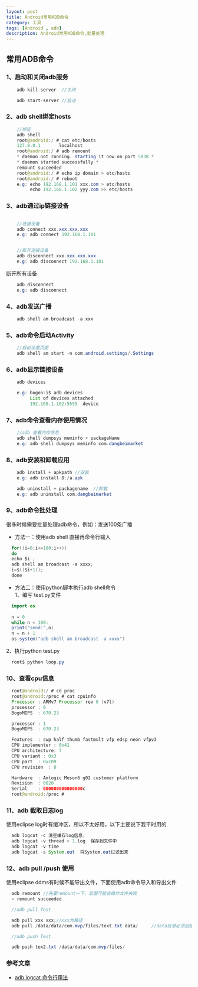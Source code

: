 ```yaml
---
layout: post
title: Android常用ADB命令
category: 工具
tags: [Android , adb]
description: Android常用ADB命令,批量处理
---
```


## 常用ADB命令

### 1、启动和关闭adb服务
 
```java
    adb kill-server  //关闭
```

  
```java
    adb start-server //启动
```

### 2、adb shell绑定hosts

```java
    //绑定
    adb shell
    root@android:/ # cat etc/hosts
    127.0.0.1       localhost
    root@android:/ # adb remount
    * daemon not running. starting it now on port 5038 *
    * daemon started successfully *
    remount succeeded
    root@android:/ # echo ip domain > etc/hosts
    root@android:/ # reboot
    e.g: echo 192.168.1.101 xxx.com > etc/hosts
         echo 192.168.1.102 yyy.com >> etc/hosts
```

### 3、adb通过ip链接设备

```java

    //连接设备
    adb connect xxx.xxx.xxx.xxx
    e.g: adb connect 192.168.1.101

```
  
```java

    //断开连接设备
    adb disconnect xxx.xxx.xxx.xxx
    e.g: adb disconnect 192.168.1.101

```

  断开所有设备
```java
    adb disconnect
    e.g: adb disconnect
```


### 4、adb发送广播

```java
    adb shell am broadcast -a xxx
```

### 5、adb命令启动Activity

```java
    //启动设置页面
    adb shell am start -n com.android.settings/.Settings
```

### 6、adb显示链接设备

```java
    adb devices

    e.g: bogon:i$ adb devices
         List of devices attached 
         192.168.1.102:5555  device
```

### 7、adb命令查看内存使用情况


```java
    //adb 查看内存信息
    adb shell dumpsys meminfo + packageName
    e.g: adb shell dumpsys meminfo com.dangbeimarket
```

### 8、adb安装和卸载应用


```java
    adb install + apkpath //安装
    e.g: adb install D:/a.apk
```

```java
    adb uninstall + packagename  //卸载
    e.g: adb uninstall com.dangbeimarket
```


### 9、adb命令批处理

很多时候需要批量处理adb命令，例如：发送100条广播

* 方法一：使用adb shell
直接再命令行输入

```java
  for((i=0;i<=100;i++))
  do
  echo $i ;
  adb shell am broadcast -a xxxx;
  i=$(($i+1));
  done
```

* 方法二：使用python脚本执行adb shell命令<br/>
   1、编写 test.py文件<br/>

```java
  import os
  
  n = 0
  while n < 100:
  print("send:",n)
  n = n + 1
  os.system("adb shell am broadcast -a xxxx")
```

  2、执行python test.py<br/>
  
```java
  root$ python loop.py
```

### 10、查看cpu信息

```java
  root@android:/ # cd proc
  root@android:/proc # cat cpuinfo                                               
  Processor : ARMv7 Processor rev 0 (v7l)
  processor : 0
  BogoMIPS  : 670.23

  processor : 1
  BogoMIPS  : 670.23

  Features  : swp half thumb fastmult vfp edsp neon vfpv3 
  CPU implementer : 0x41
  CPU architecture: 7
  CPU variant : 0x3
  CPU part  : 0xc09
  CPU revision  : 0

  Hardware  : Amlogic Meson6 g02 customer platform
  Revision  : 0020
  Serial    : 000000000000000c
  root@android:/proc # 
```

### 11、adb 截取日志log

  使用eclipse log时有缓冲区，所以不太好用，以下主要说下我平时用的

```java
  adb logcat -c 清空缓存log信息;
  adb logcat -v thread > 1.log  保存到文件中
  adb logcat -v time
  adb logcat -s System.out  将System.out过滤出来

```

### 12、adb pull /push 使用

  使用eclipse ddms有时候不能导出文件，下面使用adb命令导入和导出文件

```java
  adb remount //先要remount一下，后面可能会操作文件失败
  > remount succeeded

  //adb pull Test

  adb pull xxx xxx;//xxx为路径
  adb pull /data/data/com.mvp/files/text.txt data/     //data目录必须创建好

  //adb push Test

  adb push tex2.txt /data/data/com.mvp/files/

```

### 参考文章

* [ adb logcat 命令行用法](http://www.hanshuliang.com/?post=32)